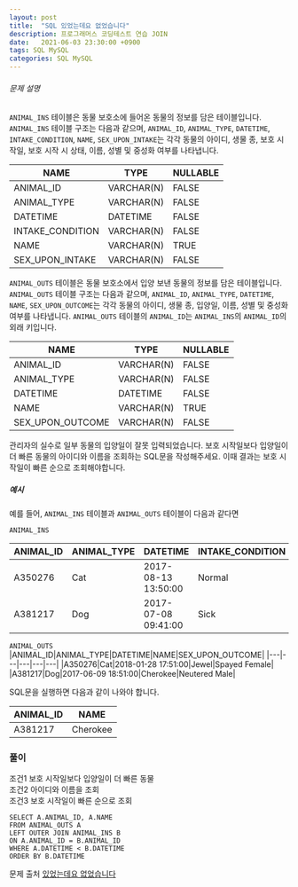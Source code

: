 ```yaml
---
layout: post
title:  "SQL 있었는데요 없었습니다"
description: 프로그래머스 코딩테스트 연습 JOIN
date:   2021-06-03 23:30:00 +0900
tags: SQL MySQL
categories: SQL MySQL
---
```



###### 문제 설명

`ANIMAL_INS`  테이블은 동물 보호소에 들어온 동물의 정보를 담은 테이블입니다.  `ANIMAL_INS`  테이블 구조는 다음과 같으며,  `ANIMAL_ID`,  `ANIMAL_TYPE`,  `DATETIME`,  `INTAKE_CONDITION`,  `NAME`,  `SEX_UPON_INTAKE`는 각각 동물의 아이디, 생물 종, 보호 시작일, 보호 시작 시 상태, 이름, 성별 및 중성화 여부를 나타냅니다.

  
|NAME|TYPE|NULLABLE|
|---|---|---|
|ANIMAL_ID|VARCHAR(N)|FALSE|
|ANIMAL_TYPE|VARCHAR(N)|FALSE|
|DATETIME|DATETIME|FALSE|
|INTAKE_CONDITION|VARCHAR(N)|FALSE|
|NAME|VARCHAR(N)|TRUE|
|SEX_UPON_INTAKE|VARCHAR(N)|FALSE|

  
`ANIMAL_OUTS`  테이블은 동물 보호소에서 입양 보낸 동물의 정보를 담은 테이블입니다.  `ANIMAL_OUTS`  테이블 구조는 다음과 같으며,  `ANIMAL_ID`,  `ANIMAL_TYPE`,  `DATETIME`,  `NAME`,  `SEX_UPON_OUTCOME`는 각각 동물의 아이디, 생물 종, 입양일, 이름, 성별 및 중성화 여부를 나타냅니다.  `ANIMAL_OUTS`  테이블의  `ANIMAL_ID`는  `ANIMAL_INS`의  `ANIMAL_ID`의 외래 키입니다.

  
|NAME|TYPE|NULLABLE|
|---|---|---|
|ANIMAL_ID|VARCHAR(N)|FALSE|
|ANIMAL_TYPE|VARCHAR(N)|FALSE|
|DATETIME|DATETIME|FALSE|
|NAME|VARCHAR(N)|TRUE|
|SEX_UPON_OUTCOME|VARCHAR(N)|FALSE|
  
  
관리자의 실수로 일부 동물의 입양일이 잘못 입력되었습니다. 보호 시작일보다 입양일이 더 빠른 동물의 아이디와 이름을 조회하는 SQL문을 작성해주세요. 이때 결과는 보호 시작일이 빠른 순으로 조회해야합니다.
  
  
##### 예시  
  
  
예를 들어,  `ANIMAL_INS`  테이블과  `ANIMAL_OUTS`  테이블이 다음과 같다면  

`ANIMAL_INS`  

|ANIMAL_ID|ANIMAL_TYPE|DATETIME|INTAKE_CONDITION|NAME|SEX_UPON_INTAKE|
|---|---|---|---|---|---|
|A350276|Cat|2017-08-13 13:50:00|Normal|Jewel|Spayed Female|
|A381217|Dog|2017-07-08 09:41:00|Sick|Cherokee|Neutered Male|
  

`ANIMAL_OUTS`
|ANIMAL_ID|ANIMAL_TYPE|DATETIME|NAME|SEX_UPON_OUTCOME|
|---|---|---|---|---|
|A350276|Cat|2018-01-28 17:51:00|Jewel|Spayed Female|
|A381217|Dog|2017-06-09 18:51:00|Cherokee|Neutered Male|
  

SQL문을 실행하면 다음과 같이 나와야 합니다.  


|ANIMAL_ID|NAME|
|---|---|
|A381217|Cherokee|
 
  

  
### 풀이  


조건1 보호 시작일보다 입양일이 더 빠른 동물  
조건2 아이디와 이름을 조회  
조건3 보호 시작일이 빠른 순으로 조회

```
SELECT A.ANIMAL_ID, A.NAME
FROM ANIMAL_OUTS A
LEFT OUTER JOIN ANIMAL_INS B
ON A.ANIMAL_ID = B.ANIMAL_ID
WHERE A.DATETIME < B.DATETIME
ORDER BY B.DATETIME
```


문제 출처 [있었는데요 없었습니다]  

[있었는데요 없었습니다]: https://programmers.co.kr/learn/courses/30/lessons/59043

 